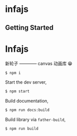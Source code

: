 # infajs

## Getting Started

# Infajs

新轮子 ———— canvas 动画库 😁

```bash
$ npm i
```

Start the dev server,

```bash
$ npm start
```

Build documentation,

```bash
$ npm run docs:build
```

Build library via `father-build`,

```bash
$ npm run build
```

